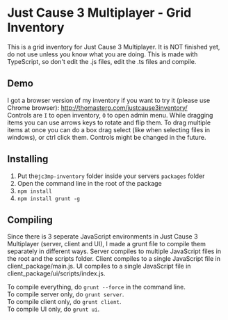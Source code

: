 # Just Cause 3 Multiplayer - Grid Inventory
This is a grid inventory for Just Cause 3 Multiplayer. It is NOT finished yet, do not use unless you know what you are doing.
This is made with TypeScript, so don't edit the .js files, edit the .ts files and compile.

## Demo
I got a browser version of my inventory if you want to try it (please use Chrome browser): http://thomasterp.com/justcause3inventory/  
Controls are `I` to open inventory, `O` to open admin menu. While dragging items you can use arrows keys to rotate and flip them. To drag multiple items at once you can do a box drag select (like when selecting files in windows), or ctrl click them. Controls might be changed in the future.


## Installing
1. Put the`jc3mp-inventory` folder inside your servers `packages` folder
1. Open the command line in the root of the package
2. `npm install`
3. `npm install grunt -g`


## Compiling
Since there is 3 seperate JavaScript environments in Just Cause 3 Multiplayer (server, client and UI), I made a grunt file to compile them separately in different ways. Server compiles to multiple JavaScript files in the root and the scripts folder. Client compiles to a single JavaScript file in client_package/main.js. UI compiles to a single JavaScript file in client_package/ui/scripts/index.js.

To compile everything, do `grunt --force` in the command line.  
To compile server only, do `grunt server`.  
To compile client only, do `grunt client`.  
To compile UI only, do `grunt ui`.  
